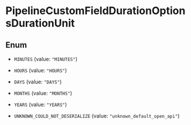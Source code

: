 

# PipelineCustomFieldDurationOptionsDurationUnit

## Enum


* `MINUTES` (value: `"MINUTES"`)

* `HOURS` (value: `"HOURS"`)

* `DAYS` (value: `"DAYS"`)

* `MONTHS` (value: `"MONTHS"`)

* `YEARS` (value: `"YEARS"`)

* `UNKNOWN_COULD_NOT_DESERIALIZE` (value: `"unknown_default_open_api"`)



